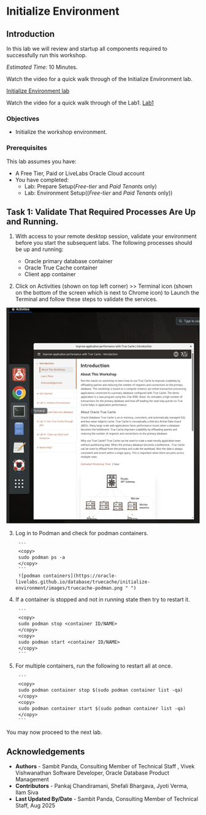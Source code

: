 # Initialize Environment

## Introduction

In this lab we will review and startup all components required to successfully run this workshop.

*Estimated Time:* 10 Minutes.

Watch the video for a quick walk through of the Initialize Environment lab.

[Initialize Environment lab](youtube:e3EXx3BMhec)

Watch the video for a quick walk through of the Lab1.
[Lab1](videohub:1_2ee2tbuw) 

### Objectives
- Initialize the workshop environment.

### Prerequisites
This lab assumes you have:
- A Free Tier, Paid or LiveLabs Oracle Cloud account
- You have completed:
    - Lab: Prepare Setup(*Free-tier* and *Paid Tenants* only)
    - Lab: Environment Setup((*Free-tier* and *Paid Tenants* only))

## Task 1: Validate That Required Processes Are Up and Running.
1. With access to your remote desktop session, validate your environment before you start the subsequent labs. The following processes should be up and running:

    - Oracle primary database container
    - Oracle True Cache  container
    - Client app container

2.  Click on Activities (shown on top left corner) >> Terminal icon (shown on the bottom of the screen which is next to Chrome icon) to Launch the Terminal and follow these steps to validate the services.

![activities_terminal_icon](images/activities_terminal_icon.png " ")

3. Log in to Podman and check for podman containers.

        ```
        <copy>
        sudo podman ps -a
        </copy>
        ```
        ![podman containers](https://oracle-livelabs.github.io/database/truecache/initialize-environment/images/truecache-podman.png " ")

4. If a container is stopped and not in running state then try to restart it.

        ```
        <copy>
        sudo podman stop <container ID/NAME>
        </copy>
        <copy>
        sudo podman start <container ID/NAME>
        </copy>
        ```
5. For multiple containers, run the following to restart all at once.

        ```
        <copy>
        sudo podman container stop $(sudo podman container list -qa)
        </copy>
        <copy>
        sudo podman container start $(sudo podman container list -qa)
        </copy>
        ```

You may now proceed to the next lab.

## Acknowledgements
* **Authors** - Sambit Panda, Consulting Member of Technical Staff , Vivek Vishwanathan Software Developer, Oracle Database Product Management
* **Contributors** - Pankaj Chandiramani, Shefali Bhargava, Jyoti Verma, Ilam Siva
* **Last Updated By/Date** - Sambit Panda, Consulting Member of Technical Staff, Aug 2025

